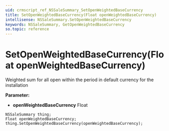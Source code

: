 ```yaml
---
uid: crmscript_ref_NSSaleSummary_SetOpenWeightedBaseCurrency
title: SetOpenWeightedBaseCurrency(Float openWeightedBaseCurrency)
intellisense: NSSaleSummary.SetOpenWeightedBaseCurrency
keywords: NSSaleSummary, GetOpenWeightedBaseCurrency
so.topic: reference
---
```


# SetOpenWeightedBaseCurrency(Float openWeightedBaseCurrency)

Weighted sum for all open within the period in default currency for the installation 

**Parameter:** 
* **openWeightedBaseCurrency** Float

```crmscript
NSSaleSummary thing;
Float openWeightedBaseCurrency;
thing.SetOpenWeightedBaseCurrency(openWeightedBaseCurrency);
```

